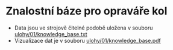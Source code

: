 # Znalostní báze pro opraváře kol

- Data jsou ve strojově čitelné podobě uložena v souboru [ulohy/01/knowledge_base.txt](ulohy/01/knowledge_base.txt)
- Vizualizace dat je v souboru [ulohy/01/knowledge_base.pdf](ulohy/01/knowledge_base.pdf)